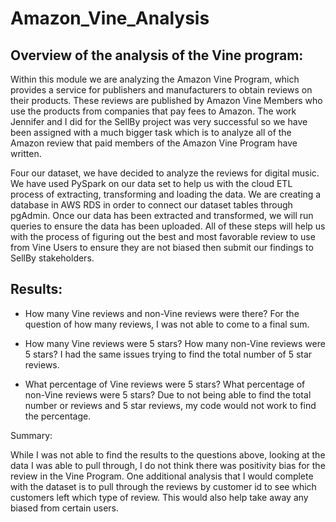 # Amazon_Vine_Analysis

## Overview of the analysis of the Vine program:

  Within this module we are analyzing the Amazon Vine Program, which provides a service for publishers and manufacturers to obtain reviews on their products. These reviews are published by Amazon Vine Members who use the products from companies that pay fees to Amazon. The work Jennifer and I did for the SellBy project was very successful so we have been assigned with a much bigger task which is to analyze all of the Amazon review that paid members of the Amazon Vine Program have written. 
  
 Four our dataset, we have decided to analyze the reviews for digital music. We have used PySpark on our data set to help us with the cloud ETL process of extracting, transforming and loading the data. We are creating a database in AWS RDS in order to connect our dataset tables through pgAdmin. Once our data has been extracted and transformed, we will run queries to ensure the data has been uploaded. All of these steps will help us with the process of figuring out the best and most favorable review to use from Vine Users to ensure they are not biased then submit our findings to SellBy stakeholders. 

## Results:

* How many Vine reviews and non-Vine reviews were there?
For the question of how many reviews, I was not able to come to a final sum. 

* How many Vine reviews were 5 stars? How many non-Vine reviews were 5 stars?
I had the same issues trying to find the total number of 5 star reviews. 

* What percentage of Vine reviews were 5 stars? What percentage of non-Vine reviews were 5 stars?
Due to not being able to find the total number or reviews and 5 star reviews, my code would not work to find the percentage. 

Summary:

While I was not able to find the results to the questions above, looking at the data I was able to pull through, I do not think there was positivity bias for the review in the Vine Program. One additional analysis that I would complete with the dataset is to pull through the reviews by customer id to see which customers left which type of review. This would also help take away any biased from certain users. 
